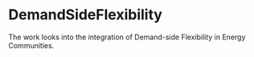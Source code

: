 # DemandSideFlexibility

The work looks into the integration of Demand-side Flexibility in Energy Communities.
